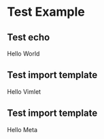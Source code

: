 # Test Example

## Test echo
Hello World 

## Test import template
Hello Vimlet

## Test import template
Hello Meta